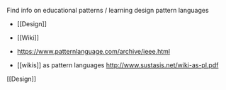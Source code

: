 Find info on educational patterns / learning design pattern languages

  - [[Design]]
  - [[Wiki]]

  - https://www.patternlanguage.com/archive/ieee.html
  - [[wikis]] as pattern languages
    http://www.sustasis.net/wiki-as-pl.pdf

[[Design]]